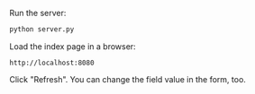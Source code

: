 Run the server:

```sh
python server.py
```

Load the index page in a browser:

```
http://localhost:8080
```

Click "Refresh". You can change the field value in the form, too.
